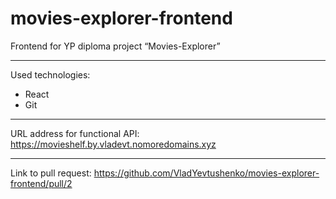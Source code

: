 # movies-explorer-frontend

Frontend for YP diploma project “Movies-Explorer”

---

Used technologies:

* React 
* Git

---

URL address for functional API: https://movieshelf.by.vladevt.nomoredomains.xyz

___

Link to pull request: https://github.com/VladYevtushenko/movies-explorer-frontend/pull/2

